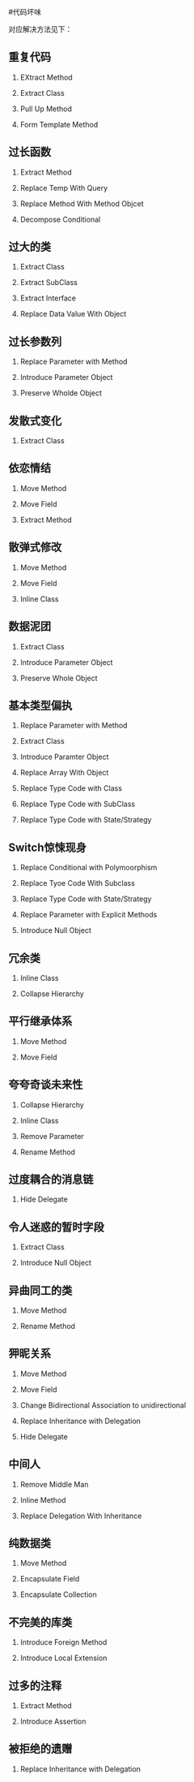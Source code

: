 #代码坏味 

对应解决方法见下：

## 重复代码

1. EXtract Method

2. Extract Class

3. Pull Up Method

4. Form Template Method

## 过长函数

1. Extract Method

2. Replace Temp With Query

3. Replace Method With Method Objcet

4. Decompose Conditional

## 过大的类

1. Extract Class

2. Extract SubClass

3. Extract Interface

4. Replace Data Value With Object


## 过长参数列

1. Replace Parameter with Method

2. Introduce Parameter Object

3. Preserve Wholde Object

## 发散式变化

1. Extract Class

## 依恋情结

1. Move Method 

2. Move Field

3. Extract Method

## 散弹式修改

1. Move Method

2. Move Field

3. Inline Class

## 数据泥团

1. Extract Class

2. Introduce Parameter Object

3. Preserve Whole Object

## 基本类型偏执

1. Replace Parameter with Method

2. Extract Class

3. Introduce Paramter Object

4. Replace Array With Object

5. Replace Type Code with Class
 
6. Replace Type Code with SubClass

7. Replace Type Code with State/Strategy


## Switch惊悚现身

1. Replace Conditional with Polymoorphism

2. Replace Tyoe Code With Subclass

3. Replace Type Code with State/Strategy

4. Replace Parameter with Explicit Methods

5. Introduce Null Object

## 冗余类

1. Inline Class

2. Collapse Hierarchy

## 平行继承体系

1. Move Method

2. Move Field


## 夸夸奇谈未来性

1. Collapse Hierarchy

2. Inline Class

3. Remove Parameter

4. Rename Method

## 过度耦合的消息链

1. Hide Delegate

## 令人迷惑的暂时字段

1. Extract Class

2. Introduce Null Object

## 异曲同工的类

1. Move Method

2. Rename Method

## 狎昵关系

1. Move Method

2. Move Field

3. Change Bidirectional Association to unidirectional

4. Replace Inheritance with Delegation

5. Hide Delegate

## 中间人

1. Remove Middle Man

2. Inline Method

3. Replace Delegation With Inheritance

## 纯数据类

1. Move Method

2. Encapsulate Field

3. Encapsulate Collection

## 不完美的库类

1. Introduce Foreign Method
 
2. Introduce Local Extension

## 过多的注释

1. Extract Method

2. Introduce Assertion

## 被拒绝的遗赠

1. Replace Inheritance with Delegation



















